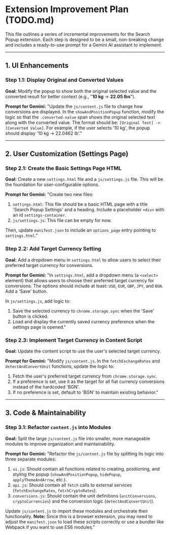 # Extension Improvement Plan (TODO.md)

This file outlines a series of incremental improvements for the Search Popup extension. Each step is designed to be a small, non-breaking change and includes a ready-to-use prompt for a Gemini AI assistant to implement.

---

## 1. UI Enhancements

### Step 1.1: Display Original and Converted Values

**Goal:** Modify the popup to show both the original selected value and the converted result for better context (e.g., "**10 kg** -> **22.05 lbs**").

**Prompt for Gemini:**
"Update the `js/content.js` file to change how conversions are displayed. In the `showAndPositionPopup` function, modify the logic so that the `.converted-value` span shows the original selected text along with the converted value. The format should be: `[Original Text] -> [Converted Value]`. For example, if the user selects '10 kg', the popup should display '10 kg -> 22.0462 lb'."

---

## 2. User Customization (Settings Page)

### Step 2.1: Create the Basic Settings Page HTML

**Goal:** Create a new `settings.html` file and a `js/settings.js` file. This will be the foundation for user-configurable options.

**Prompt for Gemini:**
"Create two new files:
1.  `settings.html`: This file should be a basic HTML page with a title 'Search Popup Settings' and a heading. Include a placeholder `<div>` with an id `settings-container`.
2.  `js/settings.js`: This file can be empty for now.

Then, update `manifest.json` to include an `options_page` entry pointing to `settings.html`."

### Step 2.2: Add Target Currency Setting

**Goal:** Add a dropdown menu in `settings.html` to allow users to select their preferred target currency for conversions.

**Prompt for Gemini:**
"In `settings.html`, add a dropdown menu (a `<select>` element) that allows users to choose their preferred target currency for conversions. The options should include at least: `USD`, `EUR`, `GBP`, `JPY`, and `BGN`. Add a 'Save' button.

In `js/settings.js`, add logic to:
1.  Save the selected currency to `chrome.storage.sync` when the 'Save' button is clicked.
2.  Load and display the currently saved currency preference when the settings page is opened."

### Step 2.3: Implement Target Currency in Content Script

**Goal:** Update the content script to use the user's selected target currency.

**Prompt for Gemini:**
"Modify `js/content.js`. In the `fetchExchangeRates` and `detectAndConvertUnit` functions, update the logic to:
1.  Fetch the user's preferred target currency from `chrome.storage.sync`.
2.  If a preference is set, use it as the target for all fiat currency conversions instead of the hardcoded 'BGN'.
3.  If no preference is set, default to 'BGN' to maintain existing behavior."

---

## 3. Code & Maintainability

### Step 3.1: Refactor `content.js` into Modules

**Goal:** Split the large `js/content.js` file into smaller, more manageable modules to improve organization and maintainability.

**Prompt for Gemini:**
"Refactor the `js/content.js` file by splitting its logic into three separate modules:
1.  `ui.js`: Should contain all functions related to creating, positioning, and styling the popup (`showAndPositionPopup`, `hidePopup`, `applyThemeAndArrow`, etc.).
2.  `api.js`: Should contain all `fetch` calls to external services (`fetchExchangeRates`, `fetchCryptoRates`).
3.  `conversions.js`: Should contain the unit definitions (`unitConversions`, `cryptoCurrencies`) and the conversion logic (`detectAndConvertUnit`).

Update `js/content.js` to import these modules and orchestrate their functionality. **Note:** Since this is a browser extension, you may need to adjust the `manifest.json` to load these scripts correctly or use a bundler like Webpack if you want to use ES6 modules."
